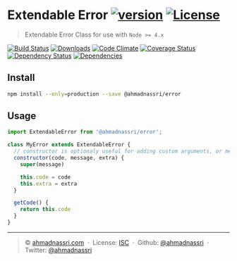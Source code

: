 # Extendable Error [![version][npm-version]][npm-url] [![License][license-image]][license-url]

> Extendable Error Class for use with `Node >= 4.x`

[![Build Status][travis-image]][travis-url]
[![Downloads][npm-downloads]][npm-url]
[![Code Climate][codeclimate-quality]][codeclimate-url]
[![Coverage Status][codeclimate-coverage]][codeclimate-url]
[![Dependency Status][dependencyci-image]][dependencyci-url]
[![Dependencies][david-image]][david-url]

## Install

```bash
npm install --only=production --save @ahmadnassri/error
```

## Usage

```js
import ExtendableError from '@ahmadnassri/error';

class MyError extends ExtendableError {
  // constructor is optionaly useful for adding custom arguments, or methods:
  constructor(code, message, extra) {
    super(message)

    this.code = code
    this.extra = extra
  }

  getCode() {
    return this.code
  }
}
```

----
> :copyright: [ahmadnassri.com](https://www.ahmadnassri.com/) &nbsp;&middot;&nbsp;
> License: [ISC][license-url] &nbsp;&middot;&nbsp;
> Github: [@ahmadnassri](https://github.com/ahmadnassri) &nbsp;&middot;&nbsp;
> Twitter: [@ahmadnassri](https://twitter.com/ahmadnassri)

[license-url]: http://choosealicense.com/licenses/isc/
[license-image]: https://img.shields.io/github/license/ahmadnassri/node-error.svg?style=flat-square

[travis-url]: https://travis-ci.org/ahmadnassri/node-error
[travis-image]: https://img.shields.io/travis/ahmadnassri/node-error.svg?style=flat-square

[npm-url]: https://www.npmjs.com/package/node-error
[npm-version]: https://img.shields.io/npm/v/node-error.svg?style=flat-square
[npm-downloads]: https://img.shields.io/npm/dm/node-error.svg?style=flat-square

[codeclimate-url]: https://codeclimate.com/github/ahmadnassri/node-error
[codeclimate-quality]: https://img.shields.io/codeclimate/github/ahmadnassri/node-error.svg?style=flat-square
[codeclimate-coverage]: https://img.shields.io/codeclimate/coverage/github/ahmadnassri/node-error.svg?style=flat-square

[david-url]: https://david-dm.org/ahmadnassri/node-error
[david-image]: https://img.shields.io/david/ahmadnassri/node-error.svg?style=flat-square

[dependencyci-url]: https://dependencyci.com/github/ahmadnassri/node-error
[dependencyci-image]: https://dependencyci.com/github/ahmadnassri/node-error/badge?style=flat-square
